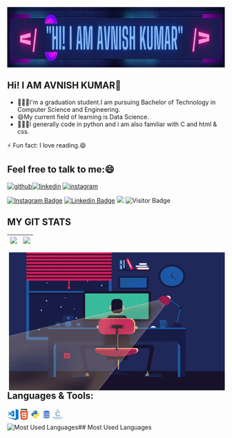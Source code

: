 
<img align="center" alt="poster" src="glow (2).jpg" width="900" height="140" />

## Hi! I AM AVNISH KUMAR👋

- 👨🏻‍🎓I'm a graduation student.I am pursuing Bachelor of Technology in Computer Science and Engineering.  
- 😄My current field of learning is Data Science.  
- 👨🏻‍💻I generally code in python and i am also familiar with C and html & css.

 ⚡ Fun fact: I love reading.😄
 
 ## Feel free to talk to me:😄
 [<img src='https://cdn.jsdelivr.net/npm/simple-icons@3.0.1/icons/github.svg' alt='github' height='40'>](https://github.com/avnish-empire/)[<img src='https://cdn.jsdelivr.net/npm/simple-icons@3.0.1/icons/linkedin.svg' alt='linkedin' height='40'>](https://www.linkedin.com/in/https://www.linkedin.com/in/avnish-k-a60a79191/)  [<img src='https://cdn.jsdelivr.net/npm/simple-icons@3.0.1/icons/instagram.svg' alt='instagram' height='40'>](https://instagram.com/the_avnish_empire?utm_medium=copy_link)

 
[![Instagram Badge](https://img.shields.io/badge/-the_avnish_empire-blueviolet?style=plastic-square&logo=instagram&logoColor=white&link=https://instagram.com/avnish-empire/)](https://instagram.com/the_avnish_empire?utm_medium=copy_link)
[![Linkedin Badge](https://img.shields.io/badge/-AVNISH-blue?style=plastic-square&logo=Linkedin&logoColor=white&link=https://www.linkedin.com/in/avnish-k-a60a79191/)](https://linkedin.com/in/avnish-k-a60a79191/)
<a href="https://avnish-empire.github.io/myresume/"><img src="C:\Users\VINOD\Downloads\Maayavi  Professional Resume (4).svg"/></a>
![Visitor Badge](https://visitor-badge.laobi.icu/badge?page_id=avnish-empire)
 
 
## MY GIT STATS
<img src="https://github-readme-stats.vercel.app/api?username=avnish-empire&&show_icons=true&count_private=true&theme=radical"/>|<img src="https://github-readme-streak-stats.herokuapp.com/?user=avnish-empire&theme=radical"/>
|---|---|

<img align="right" alt="GIF" src="ff364a46478a5b0131152638168a0a10 (1).gif" width="500" height="320" />
 

## Languages & Tools:

<img align="left" alt="Visual Studio Code" width="26px" src="https://raw.githubusercontent.com/github/explore/80688e429a7d4ef2fca1e82350fe8e3517d3494d/topics/visual-studio-code/visual-studio-code.png" />
<img align="left" alt="HTML5" width="26px" src="https://raw.githubusercontent.com/github/explore/80688e429a7d4ef2fca1e82350fe8e3517d3494d/topics/html/html.png" />
<img align="left" alt="python" width="26px" src="https://raw.githubusercontent.com/github/explore/80688e429a7d4ef2fca1e82350fe8e3517d3494d/topics/python/python.png" />
<img align="left" alt="SQL" width="26px" src="https://raw.githubusercontent.com/github/explore/80688e429a7d4ef2fca1e82350fe8e3517d3494d/topics/sql/sql.png" />
<img align="left" alt="C" width="26px" src="https://raw.githubusercontent.com/github/explore/80688e429a7d4ef2fca1e82350fe8e3517d3494d/topics/c/c.png" />

<br>
<br>
 ## Most Used Languages
  <img align = "left" alt="Most Used Languages" src= "https://github-readme-stats.vercel.app/api/top-langs/?username=avnish-empire" />
</details>

